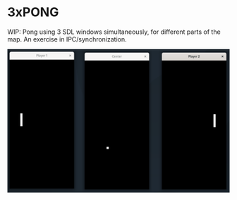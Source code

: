 # 3xPONG

WIP: Pong using 3 SDL windows simultaneously, for different parts of the map.
An exercise in IPC/synchronization.

![Game preview](img/ingame-ss.png)
